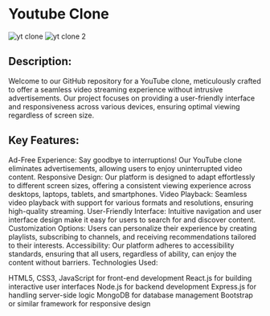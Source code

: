 # Youtube Clone 

![yt clone](https://github.com/xylus11/YoutubeClone/assets/97844580/43fe1550-4d62-4420-980c-b415568a88a0)
![yt  clone 2](https://github.com/xylus11/YoutubeClone/assets/97844580/a46da767-37fd-4912-98ee-fb5903a88903)


## Description:
Welcome to our GitHub repository for a YouTube clone, meticulously crafted to offer a seamless video streaming experience without intrusive advertisements. Our project focuses on providing a user-friendly interface and responsiveness across various devices, ensuring optimal viewing regardless of screen size.

## Key Features:

Ad-Free Experience: Say goodbye to interruptions! Our YouTube clone eliminates advertisements, allowing users to enjoy uninterrupted video content.
Responsive Design: Our platform is designed to adapt effortlessly to different screen sizes, offering a consistent viewing experience across desktops, laptops, tablets, and smartphones.
Video Playback: Seamless video playback with support for various formats and resolutions, ensuring high-quality streaming.
User-Friendly Interface: Intuitive navigation and user interface design make it easy for users to search for and discover content.
Customization Options: Users can personalize their experience by creating playlists, subscribing to channels, and receiving recommendations tailored to their interests.
Accessibility: Our platform adheres to accessibility standards, ensuring that all users, regardless of ability, can enjoy the content without barriers.
Technologies Used:

HTML5, CSS3, JavaScript for front-end development
React.js for building interactive user interfaces
Node.js for backend development
Express.js for handling server-side logic
MongoDB for database management
Bootstrap or similar framework for responsive design
